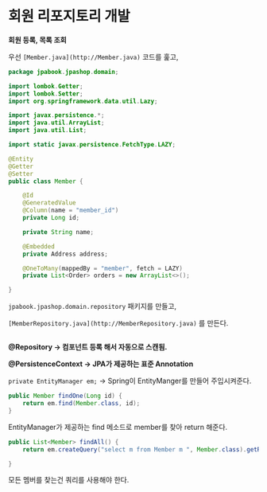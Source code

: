 # 회원 리포지토리 개발

**회원 등록, 목록 조회**

우선 `[Member.java](http://Member.java)` 코드를 훑고, 

```java
package jpabook.jpashop.domain;

import lombok.Getter;
import lombok.Setter;
import org.springframework.data.util.Lazy;

import javax.persistence.*;
import java.util.ArrayList;
import java.util.List;

import static javax.persistence.FetchType.LAZY;

@Entity
@Getter
@Setter
public class Member {

    @Id
    @GeneratedValue
    @Column(name = "member_id")
    private Long id;

    private String name;

    @Embedded
    private Address address;

    @OneToMany(mappedBy = "member", fetch = LAZY)
    private List<Order> orders = new ArrayList<>();

}
```

 

`jpabook.jpashop.domain.repository` 패키지를 만들고,

`[MemberRepository.java](http://MemberRepository.java)` 를 만든다.

```java

```

**@Repository  → 컴포넌트 등록 해서 자동으로 스캔됨.**

**@PersistenceContext → JPA가 제공하는 표준 Annotation**

`private EntityManager em;` → Spring이 EntityManger를 만들어 주입시켜준다.

```java
public Member findOne(Long id) {
    return em.find(Member.class, id);
}
```

EntityManager가 제공하는 find 메소드로 member를 찾아 return 해준다.

```java
public List<Member> findAll() {
    return em.createQuery("select m from Member m ", Member.class).getResultList();

}
```

모든 멤버를 찾는건 쿼리를 사용해야 한다.